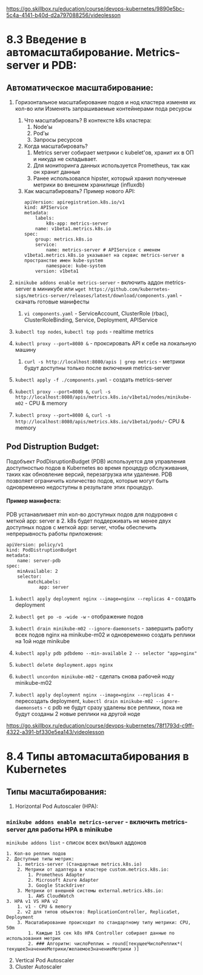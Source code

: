 https://go.skillbox.ru/education/course/devops-kubernetes/9890e5bc-5c4a-4141-b40d-d2a797088256/videolesson

# 8.3 Введение в автомасштабирование. Metrics-server и PDB:

## Автоматическое масштабирование:

1. Горизонтальное масштабирование подов и нод кластера изменяя их кол-во
или
Изменять запрашиваемые контейнерами пода ресурсы

    1. Что масштабировать? 
        В контексте k8s кластера:
        1. Node'ы
        2. Pod'ы
        3. Запросы ресурсов
    2. Когда масштабировать? 
        1. Metrics server собирает метрики с kubelet'ов, хранит их в ОП и никуда не складывает.
        2. Для мониторинга данных используется Prometheus, так как он хранит данные
        3. Ранее использовался hipster, который хранил полученные метрики во внешнем хранилище (influxdb)
    3. Как масштабировать?
        Пример нового API:
        ```
        apiVersion: apiregistration.k8s.io/v1
        kind: APIService
        metadata:
            labels:
                k8s-app: metrics-server
            name: v1beta1.metrics.k8s.io
        spec:
            group: metrics.k8s.io
            service:
                name: metrics-server # APIService с именем v1beta1.metrics.k8s.io указывает на сервис metrics-server в пространстве имен kube-system
                namespace: kube-system
            version: v1beta1
        ```
2. `minikube addons enable metrics-server` - включить аддон metrics-server в миникубе
или
`wget https://github.com/kubernetes-sigs/metrics-server/releases/latest/download/components.yaml` - скачать готовые манифесты
    1. `vi components.yaml` - ServiceAccount, ClusterRole (rbac), ClusterRoleBinding, Service, Deployment, APIService

3. `kubectl top nodes`, `kubectl top pods` - realtime metrics

4. `kubectl proxy --port=8080 &` - проксировать API к себе на локальную машину
    1. `curl -s http://localhost:8080/apis | grep metrics` - метрики будут доступны только после включения metrics-server

5. `kubectl apply -f ./components.yaml` - создать metrics-server

6. `kubectl proxy --port=8080 &`, `curl -s http://localhost:8080/apis/metrics.k8s.io/v1beta1/nodes/minikube-m02` - CPU & memory

7. `kubectl proxy --port=8080 &`, `curl -s http://localhost:8080/apis/metrics.k8s.io/v1beta1/pods/`- CPU & memory


## Pod Distruption Budget:
Подобъект PodDisruptionBudget (PDB) используется для управления доступностью подов в Kubernetes во время процедур обслуживания, таких как обновление версий, перезагрузка или удаление. PDB позволяет ограничить количество подов, которые могут быть одновременно недоступны в результате этих процедур.

#### Пример манифеста:
PDB устанавливает min кол-во доступных подов для подуровня с меткой app: server в 2. 
k8s будет поддерживать не менее двух доступных подов с меткой app: server, чтобы обеспечить непрерывность работы приложения:
```
apiVersion: policy/v1
kind: PodDistruptionBudget
metadata:
    name: server-pdb
spec:
    minAvailable: 2
    selector:
        matchLabels:
            app: server
```

1. `kubectl apply deployment nginx --image=nginx --replicas 4` - создать deployment

2. `kubectl get po -o -wide -w` - отображение подов

3. `kubectl drain minikube-m02 --ignore-daemonsets` - завершить работу всех подов nginx на minikube-m02 и одновременно создать реплики на 1ой ноде minikube

4. `kubectl apply pdb pdbdemo --min-available 2 -- selector "app=nginx"`

5. `kubectl delete deployment.apps nginx`

6. `kubectl uncordon minikube-m02` - сделать снова рабочей ноду minikube-m02

7. `kubectl apply deployment nginx --image=nginx --replicas 4` - пересоздать deployment, `kubectl drain minikube-m02 --ignore-daemonsets` - с pdb не будут сразу удалены все реплики, пока не будут созданы 2 новые реплики на другой ноде


https://go.skillbox.ru/education/course/devops-kubernetes/78f1793d-c9ff-4322-a391-bf330e5ea143/videolesson

# 8.4 Типы автомасштабирования в Kubernetes

## Типы масштабирования:
1. Horizontal Pod Autoscaler (HPA):
### `minikube addons enable metrics-server` - включить metrics-server для работы HPA в minikube
`minikube addons list` - список всех вкл/выкл аддонов

    1. Кол-во реплик подов
    2. Доступные типы метрик:
        1. metrics-server (Стандартные metrics.k8s.io)
        2. Метрики от адаптера в кластере custom.metrics.k8s.io:
            1. Prometheus Adapter
            2. Microsoft Azure Adapter
            3. Google Stackdriver
        3. Метрики от внешней системы external.metrics.k8s.io:
            1. AWS CloudWatch
    3. HPA v1 VS HPA v2
        1. v1 - CPU & memory
        2. v2 для типов объектов: ReplicationController, ReplicaSet, Deployment
        3. Масштабирование происходит по стандартному типу метрики: CPU, 50m
            1. Каждые 15 сек k8s HPA Controller собирает данные по использования метрик 
            2. ### Алгоритм: числоРеплик = round[текущееЧислоРеплик*( текущееЗначениеМетрики/желаемоеЗначениеМетрики )]
2. Vertical Pod Autoscaler
3. Cluster Autoscaler